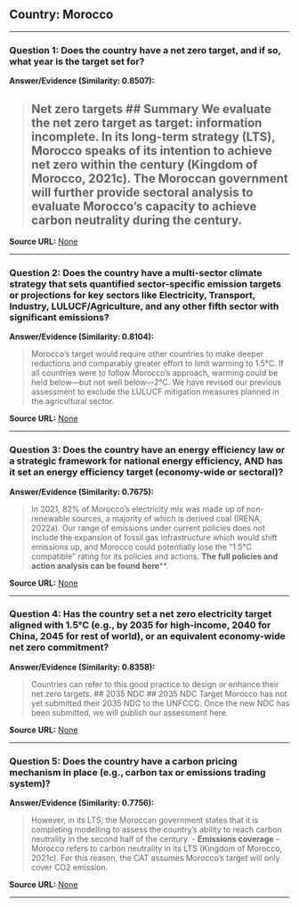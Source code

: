 ## Country: Morocco

---
### Question 1: Does the country have a net zero target, and if so, what year is the target set for?

**Answer/Evidence (Similarity: 0.8507):**
> ## Net zero targets  ## Summary  We evaluate the net zero target as target: **information incomplete**. In its long-term strategy (LTS), Morocco speaks of its intention to achieve net zero within the century (Kingdom of Morocco, 2021c). The Moroccan government will further provide sectoral analysis to evaluate Morocco’s capacity to achieve carbon neutrality during the century.

**Source URL:** [None](None)

---
### Question 2: Does the country have a multi-sector climate strategy that sets quantified sector-specific emission targets or projections for key sectors like Electricity, Transport, Industry, LULUCF/Agriculture, and any other fifth sector with significant emissions?

**Answer/Evidence (Similarity: 0.8104):**
> Morocco’s target would require other countries to make deeper reductions and comparably greater effort to limit warming to 1.5°C. If all countries were to follow Morocco’s approach, warming could be held below—but not well below—2°C. We have revised our previous assessment to exclude the LULUCF mitigation measures planned in the agricultural sector.

**Source URL:** [None](None)

---
### Question 3: Does the country have an energy efficiency law or a strategic framework for national energy efficiency, AND has it set an energy efficiency target (economy-wide or sectoral)?

**Answer/Evidence (Similarity: 0.7675):**
> In 2021, 82% of Morocco’s electricity mix was made up of non-renewable sources, a majority of which is derived coal (IRENA, 2022a). Our range of emissions under current policies does not include the expansion of fossil gas infrastructure which would shift emissions up, and Morocco could potentially lose the “1.5°C compatible” rating for its policies and actions. **The full policies and action analysis can be found** **here****.

**Source URL:** [None](None)

---
### Question 4: Has the country set a net zero electricity target aligned with 1.5°C (e.g., by 2035 for high-income, 2040 for China, 2045 for rest of world), or an equivalent economy-wide net zero commitment?

**Answer/Evidence (Similarity: 0.8358):**
> Countries can refer to this good practice to design or enhance their net zero targets. ## 2035 NDC  ## 2035 NDC Target  Morocco has not yet submitted their 2035 NDC to the UNFCCC. Once the new NDC has been submitted, we will publish our assessment here.

**Source URL:** [None](None)

---
### Question 5: Does the country have a carbon pricing mechanism in place (e.g., carbon tax or emissions trading system)?

**Answer/Evidence (Similarity: 0.7756):**
> However, in its LTS, the Moroccan government states that it is completing modelling to assess the country’s ability to reach carbon neutrality in the second half of the century. - **Emissions coverage** – Morocco refers to carbon neutrality in its LTS (Kingdom of Morocco, 2021c). For this reason, the CAT assumes Morocco’s target will only cover CO2 emission.

**Source URL:** [None](None)

---
